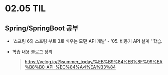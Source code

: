 <h1> 02.05 TIL </h1>

## Spring/SpringBoot 공부

- '스프링 6와 스프링 부트 3로 배우는 모던 API 개발' - '05. 비동기 API 설계 ' 학습. 

- 학습 내용 블로그 정리
  > https://velog.io/@summer_today/%EB%B9%84%EB%8F%99%EA%B8%B0-API-%EC%84%A4%EA%B3%84